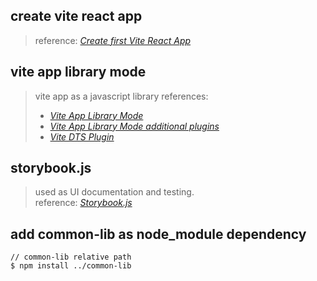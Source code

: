## create vite react app
> reference: *[Create first Vite React App](https://v2.vitejs.dev/guide/#scaffolding-your-first-vite-project)*

## vite app library mode
> vite app as a javascript library
> references:
> - *[Vite App Library Mode](https://vite.dev/guide/build#library-mode)*
> - *[Vite App Library Mode additional plugins](https://dimitrisanastasiadis.com/blog/create-a-simple-react-component-library-with-vite)*
> - *[Vite DTS Plugin](https://www.npmjs.com/package/vite-plugin-dts)*

## storybook.js
> used as UI documentation and testing.  
> reference: *[Storybook.js](https://storybook.js.org)*


## add common-lib as node_module dependency
```
// common-lib relative path
$ npm install ../common-lib
```